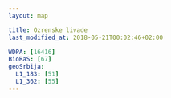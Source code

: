 ```yaml
---
layout: map

title: Ozrenske livade
last_modified_at: 2018-05-21T00:02:46+02:00

WDPA: [16416]
BioRaS: [67]
geoSrbija:
  L1_183: [51]
  L1_362: [55]
---
```

